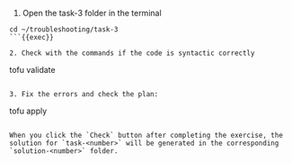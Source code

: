 1. Open the task-3 folder in the terminal

```
cd ~/troubleshooting/task-3
```{{exec}}

2. Check with the commands if the code is syntactic correctly

```
tofu validate
```{{exec}}

3. Fix the errors and check the plan:

```
tofu apply
```{{exec}}

When you click the `Check` button after completing the exercise, the solution for `task-<number>` will be generated in the corresponding `solution-<number>` folder.
